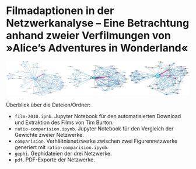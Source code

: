 # Filmadaptionen in der Netzwerkanalyse – Eine Betrachtung anhand zweier Verfilmungen von »Alice’s Adventures in Wonderland«

![](illustration.svg)

Überblick über die Dateien/Ordner:

- `film-2010.ipnb`. Jupyter Notebook für den automatisierten Download und Extraktion des Films von Tim Burton. 
- `ratio-comparision.ipynb`. Jupyter Notebook für den Vergleich der Gewichte zweier Netzwerke.
- `comparision`. Verhältnisnetzwerke zwischen zwei Figurennetzwerke generiert mit `ratio-comparision.ipynb`.
- `gephi`. Gephidateien der drei Netzwerke.
- `pdf`. PDF-Exporte der Netzwerke.
